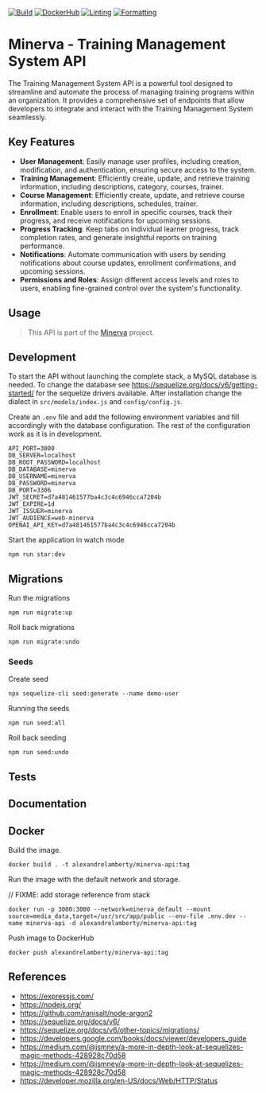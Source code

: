 [![Build](https://github.com/alexandrelamberty/minerva-api/actions/workflows/node.yaml/badge.svg)](https://github.com/alexandrelamberty/minerva-api/actions/workflows/node.yaml)
[![DockerHub](https://github.com/alexandrelamberty/minerva-api/actions/workflows/docker.yml/badge.svg)](https://github.com/alexandrelamberty/minerva-api/actions/workflows/docker.yaml)
[![Linting](https://github.com/alexandrelamberty/minerva-api/actions/workflows/eslint.yaml/badge.svg)](https://github.com/alexandrelamberty/minerva-api/actions/workflows/eslint.yaml)
[![Formatting](https://github.com/alexandrelamberty/minerva-api/actions/workflows/prettier.yaml/badge.svg)](https://github.com/alexandrelamberty/minerva-api/actions/workflows/prettier.yaml)

# Minerva - Training Management System API

The Training Management System API is a powerful tool designed to streamline and automate the process of managing training programs within an organization. It provides a comprehensive set of endpoints that allow developers to integrate and interact with the Training Management System seamlessly.

## Key Features

- **User Management**: Easily manage user profiles, including creation, modification, and authentication, ensuring secure access to the system.
- **Training Management**: Efficiently create, update, and retrieve training information, including descriptions, category, courses, trainer.
- **Course Management**: Efficiently create, update, and retrieve course information, including descriptions, schedules, trainer.
- **Enrollment**: Enable users to enroll in specific courses, track their progress, and receive notifications for upcoming sessions.
- **Progress Tracking**: Keep tabs on individual learner progress, track completion rates, and generate insightful reports on training performance.
- **Notifications**: Automate communication with users by sending notifications about course updates, enrollment confirmations, and upcoming sessions.
- **Permissions and Roles**: Assign different access levels and roles to users, enabling fine-grained control over the system's functionality.

## Usage

> This API is part of the [Minerva](https://github.com/alexandrelamberty/minerva) project.

## Development

To start the API without launching the complete stack, a MySQL database is needed.
To change the database see <https://sequelize.org/docs/v6/getting-started/> for the sequelize drivers available. After installation change the dialect in `src/models/index.js` and `config/config.js`.

Create an `.env` file and add the following environment variables and fill accordingly with the database configuration. The rest of the configuration work as it is in development.

```properties
API_PORT=3000
DB_SERVER=localhost
DB_ROOT_PASSWORD=localhost
DB_DATABASE=minerva
DB_USERNAME=minerva
DB_PASSWORD=minerva
DB_PORT=3306
JWT_SECRET=d7a481461577ba4c3c4c6946cca7204b
JWT_EXPIRE=1d
JWT_ISSUER=minerva
JWT_AUDIENCE=web-minerva
OPENAI_API_KEY=d7a481461577ba4c3c4c6946cca7204b
```

Start the application in watch mode

```shell
npm run star:dev
```

## Migrations

Run the migrations

```shell
npm run migrate:up
```

Roll back migrations

```shell
npm run migrate:undo
```

### Seeds

Create seed

```shell
npx sequelize-cli seed:generate --name demo-user
```

Running the seeds

```shell
npm run seed:all
```

Roll back seeding

```shell
npm run seed:undo
```

## Tests

## Documentation

## Docker

Build the image.

```shell
docker build . -t alexandrelamberty/minerva-api:tag
```

Run the image with the default network and storage.

// FIXME: add storage reference from stack

```shell
docker run -p 3000:3000 --network=minerva_default --mount source=media_data,target=/usr/src/app/public --env-file .env.dev --name minerva-api -d alexandrelamberty/minerva-api:tag
```

Push image to DockerHub

```shell
docker push alexandrelamberty/minerva-api:tag
```

## References

- <https://expressjs.com/>
- <https://nodejs.org/>
- <https://github.com/ranisalt/node-argon2>
- <https://sequelize.org/docs/v6/>
- <https://sequelize.org/docs/v6/other-topics/migrations/>
- <https://developers.google.com/books/docs/viewer/developers_guide>
- <https://medium.com/@jsmney/a-more-in-depth-look-at-sequelizes-magic-methods-428928c70d58>
- <https://medium.com/@jsmney/a-more-in-depth-look-at-sequelizes-magic-methods-428928c70d58>
- <https://developer.mozilla.org/en-US/docs/Web/HTTP/Status>
